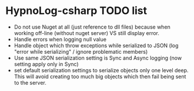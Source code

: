 HypnoLog-csharp TODO list
================================

- Do not use Nuget at all (just reference to dll files) because when working off-line (without nuget server) VS still display error.
- Handle errors when logging null value
- Handle object which throw exceptions while serialized to JSON (log "error while serializing" / ignore problematic members)
- Use same JSON serialization setting is Sync and Async logging (now setting apply only in Sync)
- set default serialization settings to serialize objects only one level deep.
  This will avoid creating too much big objects which then fail being sent to
  the server.



